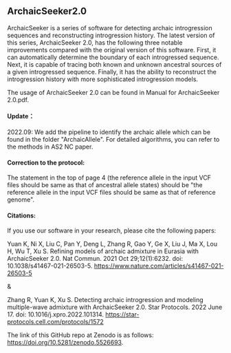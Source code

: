 ## ArchaicSeeker2.0
ArchaicSeeker is a series of software for detecting archaic introgression sequences and reconstructing introgression history. The latest version of this series, ArchaicSeeker 2.0, has the following three notable improvements compared with the original version of this software. First, it can automatically determine the boundary of each introgressed sequence. Next, it is capable of tracing both known and unknown ancestral sources of a given introgressed sequence. Finally, it has the ability to reconstruct the introgression history with more sophisticated introgression models.

The usage of ArchaicSeeker 2.0 can be found in Manual for ArchaicSeeker 2.0.pdf.

#### Update：
2022.09: We add the pipeline to identify the archaic allele which can be found in the folder "ArchaicAllele". For detailed algorithms, you can refer to the methods in AS2 NC paper.

#### Correction to the protocol:
The statement in the top of page 4 (the reference allele in the input VCF files should be same as that of ancestral allele states) should be "the reference allele in the input VCF files should be same as that of reference genome".

#### Citations:
If you use our software in your research, please cite the following papers:

Yuan K, Ni X, Liu C, Pan Y, Deng L, Zhang R, Gao Y, Ge X, Liu J, Ma X, Lou H, Wu T, Xu S. Refining models of archaic admixture in Eurasia with ArchaicSeeker 2.0. Nat Commun. 2021 Oct 29;12(1):6232. doi: 10.1038/s41467-021-26503-5. https://www.nature.com/articles/s41467-021-26503-5

&

Zhang R, Yuan K, Xu S. Detecting archaic introgression and modeling multiple-wave admixture with ArchaicSeeker 2.0. Star Protocols. 2022 June 17. doi: 10.1016/j.xpro.2022.101314. https://star-protocols.cell.com/protocols/1572

The link of this GitHub repo at Zenodo is as follows: https://doi.org/10.5281/zenodo.5526693.
